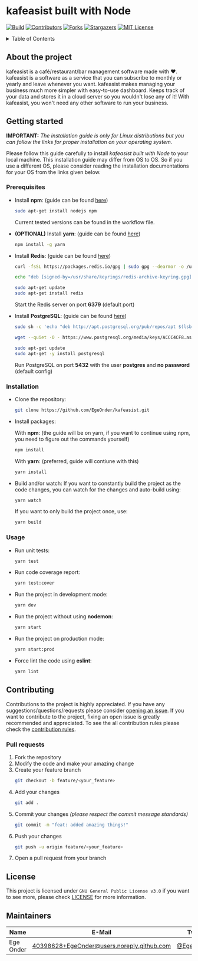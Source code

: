 # kafeasist built with Node

[![Build][build-shield]][build-url]
[![Contributors][contributors-shield]][contributors-url]
[![Forks][forks-shield]][forks-url]
[![Stargazers][stars-shield]][stars-url]
[![MIT License][license-shield]][license-url]

<details>
  <summary>Table of Contents</summary>
  <ol>
    <li>
      <a href="#about-the-project">About the project</a>
    </li>
    <li>
      <a href="#getting-started">Getting Started</a>
      <ol>
        <li><a href="#prerequisites">Prerequisites</a></li>
        <li><a href="#installation">Installation</a></li>
        <li><a href="#usage">Usage</a></li>
      </ol>
    </li>
    <li>
      <a href="#contributing">Contributing</a>
      <ol>
        <li><a href="#pull-requests">Pull requests</a></li>
      </ol>
    </li>
    <li><a href="#license">License</a></li>
    <li><a href="#maintainers">Maintainers</a></li>
  </ol>
</details>

## About the project

kafeasist is a café/restaurant/bar management software made with ❤️. kafeasist is a software as a service that you can subscribe to monthly or yearly and leave whenever you want. kafeasist makes managing your business much more simpler with easy-to-use dashboard. Keeps track of your data and stores it in a cloud server so you wouldn't lose any of it! With kafeasist, you won't need any other software to run your business.

## Getting started

**IMPORTANT:** _The installation guide is only for Linux distributions but you can follow the links for proper installation on your operating system._

Please follow this guide carefully to install _kafeasist built with Node_ to your local machine. This installation guide may differ from OS to OS. So if you use a different OS, please consider reading the installation documentations for your OS from the links given below.

### Prerequisites

-   Install **npm**: (guide can be found [here](https://docs.npmjs.com/downloading-and-installing-node-js-and-npm))
    ```sh
    sudo apt-get install nodejs npm
    ```
    Current tested versions can be found in the workflow file.
-   **(OPTIONAL)** Install **yarn**: (guide can be found [here](https://classic.yarnpkg.com/lang/en/docs/install))

    ```sh
    npm install -g yarn
    ```

-   Install **Redis**: (guide can be found [here](https://redis.io/docs/getting-started/installation/))

    ```sh
    curl -fsSL https://packages.redis.io/gpg | sudo gpg --dearmor -o /usr/share/keyrings/redis-archive-keyring.gpg

    echo "deb [signed-by=/usr/share/keyrings/redis-archive-keyring.gpg] https://packages.redis.io/deb $(lsb_release -cs) main" | sudo tee /etc/apt/sources.list.d/redis.list

    sudo apt-get update
    sudo apt-get install redis
    ```

    Start the Redis server on port **6379** (default port)

-   Install **PostgreSQL**: (guide can be found [here](https://www.postgresql.org/download/))

    ```sh
    sudo sh -c 'echo "deb http://apt.postgresql.org/pub/repos/apt $(lsb_release -cs)-pgdg main" > /etc/apt/sources.list.d/pgdg.list'

    wget --quiet -O - https://www.postgresql.org/media/keys/ACCC4CF8.asc | sudo apt-key add -

    sudo apt-get update
    sudo apt-get -y install postgresql
    ```

    Run PostgreSQL on port **5432** with the user **postgres** and **no password** (default config)

### Installation

-   Clone the repository:

    ```sh
    git clone https://github.com/EgeOnder/kafeasist.git
    ```

-   Install packages:

    With **npm**: (the guide will be on yarn, if you want to continue using npm, you need to figure out the commands yourself)

    ```sh
    npm install
    ```

    With **yarn**: (preferred, guide will contiune with this)

    ```sh
    yarn install
    ```

-   Build and/or watch:
    If you want to constantly build the project as the code changes, you can watch for the changes and auto-build using:
    ```sh
    yarn watch
    ```
    If you want to only build the project once, use:
    ```sh
    yarn build
    ```

### Usage

-   Run unit tests:

    ```sh
    yarn test
    ```

-   Run code coverage report:

    ```sh
    yarn test:cover
    ```

-   Run the project in development mode:

    ```sh
    yarn dev
    ```

-   Run the project without using **nodemon**:

    ```sh
    yarn start
    ```

-   Run the project on production mode:

    ```sh
    yarn start:prod
    ```

-   Force lint the code using **eslint**:

    ```sh
    yarn lint
    ```

## Contributing

Contributions to the project is highly appreciated. If you have any suggestions/questions/requests please consider [opening an issue](https://github.com/EgeOnder/kafeasist/issues/new). If you want to contribute to the project, fixing an open issue is greatly recommended and appreciated. To see the all contribution rules please check the [contribution rules](CONTRIBUTING.md).

### Pull requests

1. Fork the repository
2. Modify the code and make your amazing change
3. Create your feature branch
    ```sh
    git checkout -b feature/<your_feature>
    ```
4. Add your changes
    ```sh
    git add .
    ```
5. Commit your changes _(please respect the commit message standards)_
    ```sh
    git commit -m "feat: added amazing things!"
    ```
6. Push your changes
    ```sh
    git push -u origin feature/<your_feature>
    ```
7. Open a pull request from your branch

## License

This project is licensed under `GNU General Public License v3.0` if you want to see more, please check [LICENSE][license-url] for more information.

## Maintainers

| Name      | E-Mail                                     | Twitter                                       | Role      |
| --------- | ------------------------------------------ | --------------------------------------------- | --------- |
| Ege Onder | 40398628+EgeOnder@users.noreply.github.com | [@EgeOnder23](https://twitter.com/EgeOnder23) | developer |

[build-shield]: https://img.shields.io/github/actions/workflow/status/EgeOnder/kafeasist/main.yml?style=for-the-badge
[build-url]: https://github.com/EgeOnder/kafeasist/actions
[contributors-shield]: https://img.shields.io/github/contributors/EgeOnder/kafeasist.svg?style=for-the-badge
[contributors-url]: https://github.com/EgeOnder/kafeasist/graphs/contributors
[forks-shield]: https://img.shields.io/github/forks/EgeOnder/kafeasist.svg?style=for-the-badge
[forks-url]: https://github.com/EgeOnder/kafeasist/network/members
[stars-shield]: https://img.shields.io/github/stars/EgeOnder/kafeasist.svg?style=for-the-badge
[stars-url]: https://github.com/EgeOnder/kafeasist/stargazers
[license-shield]: https://img.shields.io/github/license/EgeOnder/kafeasist?style=for-the-badge
[license-url]: https://github.com/EgeOnder/kafeasist/blob/main/LICENSE
